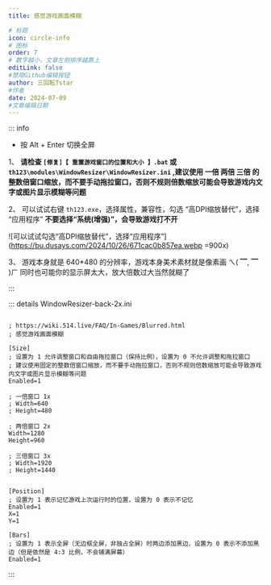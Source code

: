 ```yaml
---
title: 感觉游戏画面模糊

# 标题
icon: circle-info
# 图标
order: 7
# 数字越小，文章左侧排序越靠上
editLink: false
#禁用Github编辑按钮
author: 三回転Tstar
#作者
date: 2024-07-09
#文章编辑日期
---
```



::: info 


- 按 Alt + Enter 切换全屏

1、 **请检查 `[修复]【 重置游戏窗口的位置和大小 】.bat` 或 `th123\modules\WindowResizer\WindowResizer.ini` ,建议使用 一倍 两倍 三倍 的整数倍窗口缩放，而不要手动拖拉窗口，否则不规则倍数缩放可能会导致游戏内文字或图片显示模糊等问题**

2、 可以试试右键 `th123.exe`，选择属性，兼容性，勾选 “高DPI缩放替代”，选择 “应用程序”
**不要选择“系统(增强)”，会导致游戏打不开**

![可以试试勾选“高DPI缩放替代”，选择“应用程序”](https://bu.dusays.com/2024/10/26/671cac0b857ea.webp =900x)


3、 游戏本身就是 640*480 的分辨率，游戏本身美术素材就是像素画 ㄟ( ▔, ▔ )ㄏ
同时也可能你的显示屏太大，放大倍数过大当然就糊了

:::

::: details WindowResizer-back-2x.ini
```

; https://wiki.514.live/FAQ/In-Games/Blurred.html
; 感觉游戏画面模糊

[Size]
; 设置为 1 允许调整窗口和自由拖拉窗口（保持比例），设置为 0 不允许调整和拖拉窗口
; 建议使用固定的整数倍窗口缩放，而不要手动拖拉窗口，否则不规则倍数缩放可能会导致游戏内文字或图片显示模糊等问题
Enabled=1

; 一倍窗口 1x
; Width=640
; Height=480

; 两倍窗口 2x
Width=1280
Height=960

; 三倍窗口 3x
; Width=1920
; Height=1440


[Position]
; 设置为 1 表示记忆游戏上次运行时的位置，设置为 0 表示不记忆
Enabled=1
X=1
Y=1

[Bars]
; 设置为 1 表示全屏（无边框全屏，非独占全屏）时两边添加黑边，设置为 0 表示不添加黑边（但是依然是 4:3 比例，不会铺满屏幕）
Enabled=1

```
:::
